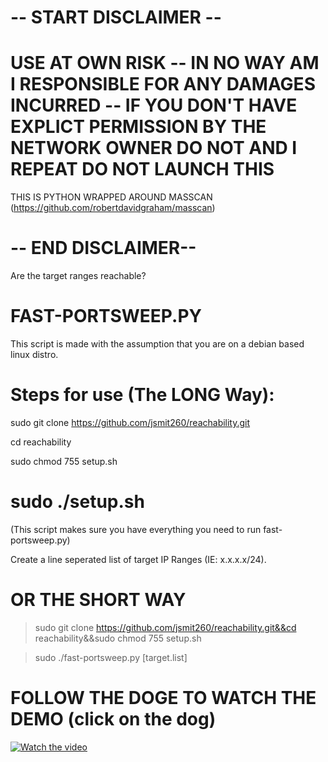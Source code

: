 # -- START DISCLAIMER --

# USE AT OWN RISK -- IN NO WAY AM I RESPONSIBLE FOR ANY DAMAGES INCURRED -- IF YOU DON'T HAVE EXPLICT PERMISSION BY THE NETWORK OWNER DO NOT AND I REPEAT DO NOT LAUNCH THIS 

THIS IS PYTHON WRAPPED AROUND MASSCAN (https://github.com/robertdavidgraham/masscan)
# -- END DISCLAIMER--

Are the target ranges reachable?

# FAST-PORTSWEEP.PY
This script is made with the assumption that you are on a debian based linux distro.

# Steps for use (The LONG Way):

sudo git clone https://github.com/jsmit260/reachability.git

cd reachability

sudo chmod 755 setup.sh

# sudo ./setup.sh
(This script makes sure you have everything you need to run fast-portsweep.py)

Create a line seperated list of target IP Ranges (IE: x.x.x.x/24).


# OR THE SHORT WAY
> sudo git clone https://github.com/jsmit260/reachability.git&&cd reachability&&sudo chmod 755 setup.sh

>sudo ./fast-portsweep.py [target.list]

# FOLLOW THE DOGE TO WATCH THE DEMO (click on the dog)
[![Watch the video](https://i.imgur.com/EVvpwLb.jpg)](https://www.youtube.com/watch?v=EpbwpMsnZDI)



